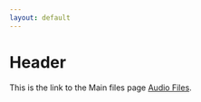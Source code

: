 ```yaml
---
layout: default
---
```


# Header

This is the link to the Main files page [Audio Files](https://github.com/d-byrne1/mscproject/).
